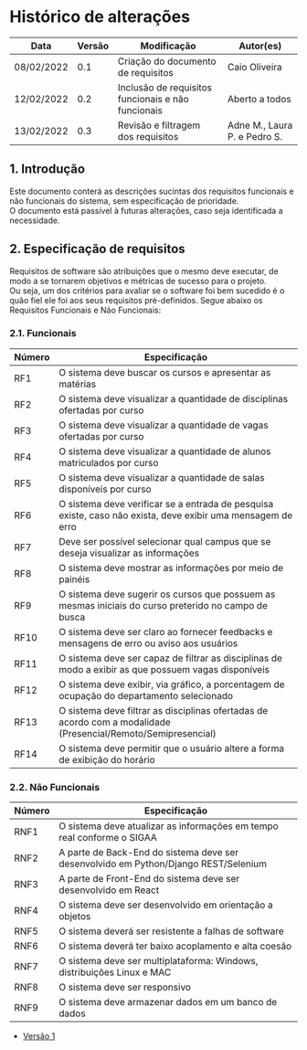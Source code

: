 # Histórico de alterações
| **Data**   	| **Versão** 	| **Modificação**                                                  	| **Autor(es)**              	|
|------------	|------------	|------------------------------------------------------------------	|----------------------------	|
| 08/02/2022 	|     0.1    	| Criação do documento de requisitos                              	| Caio Oliveira             	|
| 12/02/2022 	|     0.2    	| Inclusão de requisitos funcionais e não funcionais                | Aberto a todos              |
| 13/02/2022 	|     0.3    	| Revisão e filtragem dos requisitos                                | Adne M., Laura P. e Pedro S.|

## 1. Introdução
Este documento conterá as descrições sucintas dos requisitos funcionais e não funcionais do sistema, sem especificação de prioridade.<br /> O documento está passível à futuras alterações, caso seja identificada a necessidade.

## 2. Especificação de requisitos
Requisitos de software são atribuições que o mesmo deve executar, de modo a se tornarem objetivos e métricas de sucesso para o projeto.<br /> Ou seja, um dos critérios para avaliar se o software foi bem sucedido é o quão fiel ele foi aos seus requisitos pré-definidos. Segue abaixo os Requisitos Funcionais e Não Funcionais: 

### 2.1. Funcionais
| **Número**| **Especificação**                                                                                             |
|-----------|---------------------------------------------------------------------------------------------------------------|
| RF1 	   	| O sistema deve buscar os cursos e apresentar as matérias                                                      |
|	RF2      	| O sistema deve visualizar a quantidade de disciplinas ofertadas por curso                                     |
| RF3      	| O sistema deve visualizar a quantidade de vagas ofertadas por curso                                           |
| RF4     	| O sistema deve visualizar a quantidade de alunos matriculados por curso                                       |
| RF5     	| O sistema deve visualizar a quantidade de salas disponíveis por curso                                         |
| RF6      	| O sistema deve verificar se a entrada de pesquisa existe, caso não exista, deve exibir uma mensagem de erro   |
| RF7      	| Deve ser possível selecionar qual campus que se deseja visualizar as informações                              |
| RF8      	| O sistema deve mostrar as informações por meio de painéis                                                     |
| RF9      	| O sistema deve sugerir os cursos que possuem as mesmas iniciais do curso preterido no campo de busca          |
| RF10     	| O sistema deve ser claro ao fornecer feedbacks e mensagens de erro ou aviso aos usuários                      |
| RF11    	| O sistema deve ser capaz de filtrar as disciplinas de modo a exibir as que possuem vagas disponíveis          |
| RF12    	| O sistema deve exibir, via gráfico, a porcentagem de ocupação do departamento selecionado                     |
| RF13     	| O sistema deve filtrar as disciplinas ofertadas de acordo com a modalidade (Presencial/Remoto/Semipresencial) |
| RF14    	| O sistema deve permitir que o usuário altere a forma de exibição do horário                                   |

### 2.2. Não Funcionais
| **Número**| **Especificação**                                                                                             |
|-----------|---------------------------------------------------------------------------------------------------------------|
| RNF1 	   	| O sistema deve atualizar as informações em tempo real conforme o SIGAA                                        |
|	RNF2    	| A parte de Back-End do sistema deve ser desenvolvido em Python/Django REST/Selenium                           |
| RNF3     	| A parte de Front-End do sistema deve ser desenvolvido em React                                                |
| RNF4     	| O sistema deve ser desenvolvido em orientação a objetos                                                       |
| RNF5     	| O sistema deverá ser resistente a falhas de software                                                          |
| RNF6     	| O sistema deverá ter baixo acoplamento e alta coesão                                                          |
| RNF7     	| O sistema deve ser multiplataforma: Windows, distribuições Linux e MAC                                        |
| RNF8     	| O sistema deve ser responsivo                                                                                 |
| RNF9     	| O sistema deve armazenar dados em um banco de dados                                                           |

- [Versão 1](https://github.com/fga-eps-mds/Projeto01/issues/17#issuecomment-1032683760)
